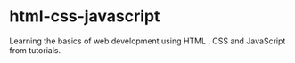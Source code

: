 # html-css-javascript

Learning the basics of web development using HTML , CSS and JavaScript from tutorials.
